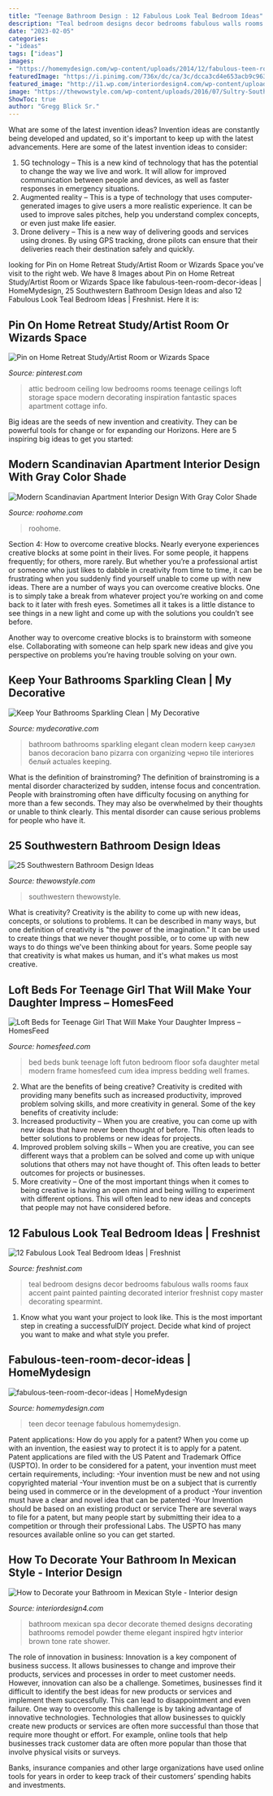 ```yaml
---
title: "Teenage Bathroom Design : 12 Fabulous Look Teal Bedroom Ideas"
description: "Teal bedroom designs decor bedrooms fabulous walls rooms faux accent paint painted painting decorated interior freshnist copy master decorating spearmint"
date: "2023-02-05"
categories:
- "ideas"
tags: ["ideas"]
images:
- "https://homemydesign.com/wp-content/uploads/2014/12/fabulous-teen-room-decor-ideas.jpg"
featuredImage: "https://i.pinimg.com/736x/dc/ca/3c/dcca3cd4e653acb9c963b5852f5aaff0--small-attic-bedrooms-attic-rooms.jpg"
featured_image: "http://i1.wp.com/interiordesign4.com/wp-content/uploads/2014/08/How-to-Decorate-your-Bathroom-in-Mexican-Style-61.jpg?resize=500%2C667"
image: "https://thewowstyle.com/wp-content/uploads/2016/07/Sultry-Southwestern-Bathroom-With-White-Clawfoot-Tub.jpeg"
ShowToc: true
author: "Gregg Blick Sr."
---
```



What are some of the latest invention ideas?
Invention ideas are constantly being developed and updated, so it's important to keep up with the latest advancements. Here are some of the latest invention ideas to consider:
1. 5G technology – This is a new kind of technology that has the potential to change the way we live and work. It will allow for improved communication between people and devices, as well as faster responses in emergency situations.
2. Augmented reality – This is a type of technology that uses computer-generated images to give users a more realistic experience. It can be used to improve sales pitches, help you understand complex concepts, or even just make life easier.
3. Drone delivery – This is a new way of delivering goods and services using drones. By using GPS tracking, drone pilots can ensure that their deliveries reach their destination safely and quickly.

	

		
looking for Pin on Home Retreat Study/Artist Room or Wizards Space you've visit to the right web. We have 8 Images about Pin on Home Retreat Study/Artist Room or Wizards Space like fabulous-teen-room-decor-ideas | HomeMydesign, 25 Southwestern Bathroom Design Ideas and also 12 Fabulous Look Teal Bedroom Ideas | Freshnist. Here it is:
		
    
## Pin On Home Retreat Study/Artist Room Or Wizards Space

<img loading=lazy src="https://i.pinimg.com/736x/dc/ca/3c/dcca3cd4e653acb9c963b5852f5aaff0--small-attic-bedrooms-attic-rooms.jpg" onerror="this.onerror=null;this.src='https://tse4.mm.bing.net/th?id=OIP.mUarhnqDi_gfaLBuy2AMDAHaGq&amp;pid=15.1';" alt="Pin on Home Retreat Study/Artist Room or Wizards Space">

_Source: pinterest.com_

>attic bedroom ceiling low bedrooms rooms teenage ceilings loft storage space modern decorating inspiration fantastic spaces apartment cottage info. 

	

Big ideas are the seeds of new invention and creativity. They can be powerful tools for change or for expanding our Horizons. Here are 5 inspiring big ideas to get you started: 

    
## Modern Scandinavian Apartment Interior Design With Gray Color Shade

<img loading=lazy src="https://roohome.com/wp-content/uploads/2016/08/PLASTERLINA5.jpg" onerror="this.onerror=null;this.src='https://tse3.mm.bing.net/th?id=OIP.3S3R4M-KKvRrxZADru06GQHaFj&amp;pid=15.1';" alt="Modern Scandinavian Apartment Interior Design With Gray Color Shade">

_Source: roohome.com_

>roohome. 

	

Section 4: How to overcome creative blocks.
Nearly everyone experiences creative blocks at some point in their lives. For some people, it happens frequently; for others, more rarely. But whether you’re a professional artist or someone who just likes to dabble in creativity from time to time, it can be frustrating when you suddenly find yourself unable to come up with new ideas.
There are a number of ways you can overcome creative blocks. One is to simply take a break from whatever project you’re working on and come back to it later with fresh eyes. Sometimes all it takes is a little distance to see things in a new light and come up with the solutions you couldn’t see before.

Another way to overcome creative blocks is to brainstorm with someone else. Collaborating with someone can help spark new ideas and give you perspective on problems you’re having trouble solving on your own.

    
## Keep Your Bathrooms Sparkling Clean | My Decorative

<img loading=lazy src="http://mydecorative.com/wp-content/uploads/2013/09/Elegant-black-white-bathroom-design.jpg" onerror="this.onerror=null;this.src='https://tse3.mm.bing.net/th?id=OIP.jMADcHjDiNhQU2YP-WmKQgHaJ4&amp;pid=15.1';" alt="Keep Your Bathrooms Sparkling Clean | My Decorative">

_Source: mydecorative.com_

>bathroom bathrooms sparkling elegant clean modern keep санузел banos decoracion bano pizarra con organizing черно tile interiores белый actuales keeping. 

	

What is the definition of brainstroming?
The definition of brainstroming is a mental disorder characterized by sudden, intense focus and concentration. People with brainstroming often have difficulty focusing on anything for more than a few seconds. They may also be overwhelmed by their thoughts or unable to think clearly. This mental disorder can cause serious problems for people who have it.

    
## 25 Southwestern Bathroom Design Ideas

<img loading=lazy src="https://thewowstyle.com/wp-content/uploads/2016/07/Sultry-Southwestern-Bathroom-With-White-Clawfoot-Tub.jpeg" onerror="this.onerror=null;this.src='https://tse2.mm.bing.net/th?id=OIP.CP2wqdHitkWQ-NVDe5P1HgHaLH&amp;pid=15.1';" alt="25 Southwestern Bathroom Design Ideas">

_Source: thewowstyle.com_

>southwestern thewowstyle. 

	

What is creativity?
Creativity is the ability to come up with new ideas, concepts, or solutions to problems. It can be described in many ways, but one definition of creativity is "the power of the imagination." It can be used to create things that we never thought possible, or to come up with new ways to do things we've been thinking about for years. Some people say that creativity is what makes us human, and it's what makes us most creative.

    
## Loft Beds For Teenage Girl That Will Make Your Daughter Impress – HomesFeed

<img loading=lazy src="https://homesfeed.com/wp-content/uploads/2015/08/modern-teenage-bedroom-with-loft-beds-for-teenage-girl-and-metal-bedding-frame-and-white-bedding-set-plus-modern-rug-and-wooden-floor.jpg" onerror="this.onerror=null;this.src='https://tse3.mm.bing.net/th?id=OIP.7gTtGOzGeEgnKqN2yyARNgHaF3&amp;pid=15.1';" alt="Loft Beds for Teenage Girl That Will Make Your Daughter Impress – HomesFeed">

_Source: homesfeed.com_

>bed beds bunk teenage loft futon bedroom floor sofa daughter metal modern frame homesfeed cum idea impress bedding well frames. 

	

2. What are the benefits of being creative?
Creativity is credited with providing many benefits such as increased productivity, improved problem solving skills, and more creativity in general. Some of the key benefits of creativity include: 
1. Increased productivity – When you are creative, you can come up with new ideas that have never been thought of before. This often leads to better solutions to problems or new ideas for projects. 
2. Improved problem solving skills – When you are creative, you can see different ways that a problem can be solved and come up with unique solutions that others may not have thought of. This often leads to better outcomes for projects or businesses. 
3. More creativity – One of the most important things when it comes to being creative is having an open mind and being willing to experiment with different options. This will often lead to new ideas and concepts that people may not have considered before.

    
## 12 Fabulous Look Teal Bedroom Ideas | Freshnist

<img loading=lazy src="https://freshnist.com/wp-content/uploads/2013/04/teal-bedroom-5.jpg" onerror="this.onerror=null;this.src='https://tse3.mm.bing.net/th?id=OIP.-3zPrpqaYr6RE5XumosV6AHaJ4&amp;pid=15.1';" alt="12 Fabulous Look Teal Bedroom Ideas | Freshnist">

_Source: freshnist.com_

>teal bedroom designs decor bedrooms fabulous walls rooms faux accent paint painted painting decorated interior freshnist copy master decorating spearmint. 

	

1. Know what you want your project to look like. This is the most important step in creating a successfulDIY project. Decide what kind of project you want to make and what style you prefer.

    
## Fabulous-teen-room-decor-ideas | HomeMydesign

<img loading=lazy src="https://homemydesign.com/wp-content/uploads/2014/12/fabulous-teen-room-decor-ideas.jpg" onerror="this.onerror=null;this.src='https://tse3.mm.bing.net/th?id=OIP.0_xEkuVFfv7CIj2_SnQGCgHaLH&amp;pid=15.1';" alt="fabulous-teen-room-decor-ideas | HomeMydesign">

_Source: homemydesign.com_

>teen decor teenage fabulous homemydesign. 

	

Patent applications: How do you apply for a patent?
When you come up with an invention, the easiest way to protect it is to apply for a patent. Patent applications are filed with the US Patent and Trademark Office (USPTO). In order to be considered for a patent, your invention must meet certain requirements, including: 
-Your invention must be new and not using copyrighted material
-Your invention must be on a subject that is currently being used in commerce or in the development of a product
-Your invention must have a clear and novel idea that can be patented
-Your Invention should be based on an existing product or service There are several ways to file for a patent, but many people start by submitting their idea to a competition or through their professional Labs. The USPTO has many resources available online so you can get started.

    
## How To Decorate Your Bathroom In Mexican Style - Interior Design

<img loading=lazy src="http://i1.wp.com/interiordesign4.com/wp-content/uploads/2014/08/How-to-Decorate-your-Bathroom-in-Mexican-Style-61.jpg?resize=500%2C667" onerror="this.onerror=null;this.src='https://tse4.mm.bing.net/th?id=OIP.yVh8IT8RZesCrq_HrYqcJwHaJ4&amp;pid=15.1';" alt="How to Decorate your Bathroom in Mexican Style - Interior design">

_Source: interiordesign4.com_

>bathroom mexican spa decor decorate themed designs decorating bathrooms remodel powder theme elegant inspired hgtv interior brown tone rate shower. 

	

The role of innovation in business:
Innovation is a key component of business success. It allows businesses to change and improve their products, services and processes in order to meet customer needs. However, innovation can also be a challenge. Sometimes, businesses find it difficult to identify the best ideas for new products or services and implement them successfully. This can lead to disappointment and even failure.
One way to overcome this challenge is by taking advantage of innovative technologies. Technologies that allow businesses to quickly create new products or services are often more successful than those that require more thought or effort. For example, online tools that help businesses track customer data are often more popular than those that involve physical visits or surveys.

Banks, insurance companies and other large organizations have used online tools for years in order to keep track of their customers’ spending habits and investments.

